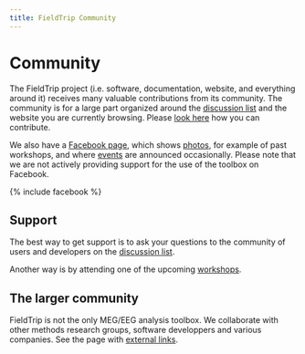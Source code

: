 ```yaml
---
title: FieldTrip Community
---
```


# Community

The FieldTrip project (i.e. software, documentation, website, and everything around it) receives many valuable contributions from its community. The community is for a large part organized around the [discussion list](/discussion_list) and the website you are currently browsing. Please [look here](/contribute) how you can contribute.

We also have a [Facebook page](https://www.facebook.com/fieldtriptoolbox/), which shows [photos](https://www.facebook.com/fieldtriptoolbox/photos/), for example of past workshops, and where [events](https://www.facebook.com/fieldtriptoolbox/events/) are announced occasionally.
Please note that we are not actively providing support for the use of the toolbox on Facebook.

{% include facebook %}

## Support

The best way to get support is to ask your questions to the community of users and developers on the [discussion list](/discussion_list).

Another way is by attending one of the upcoming [workshops](/workshop).

## The larger community

FieldTrip is not the only MEG/EEG analysis toolbox. We collaborate with other methods research groups, software developpers and various companies. See the page with [external links](/external_links).
